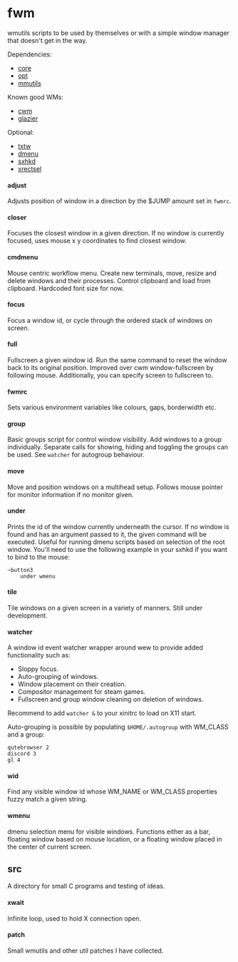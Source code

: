 # fwm

wmutils scripts to be used by themselves or with a simple window manager that
doesn't get in the way.

Dependencies:
- [core](https://github.com/wmutils/core)
- [opt](https://github.com/wmutils/opt)
- [mmutils](https://github.com/pockata/mmutils)

Known good WMs:
- [cwm](https://tools.suckless.org/dmenu)
- [glazier](https://git.z3bra.org/glazier/log.html)

Optional:
- [txtw](https://github.com/baskerville/txtw)
- [dmenu](https://tools.suckless.org/dmenu)
- [sxhkd](https://github.com/baskerville/sxhkd)
- [xrectsel](https://github.com/lolilolicon/xrectsel)

#### adjust

Adjusts position of window in a direction by the $JUMP amount set in `fwmrc`.

#### closer

Focuses the closest window in a given direction. If no window is currently
focused, uses mouse x y coordinates to find closest window.

#### cmdmenu

Mouse centric workflow menu. Create new terminals, move, resize and delete
windows and their processes. Control clipboard and load from clipboard.
Hardcoded font size for now.

#### focus

Focus a window id, or cycle through the ordered stack of windows on screen.

#### full

Fullscreen a given window id. Run the same command to reset the window back to
its original position. Improved over cwm window-fullscreen by following mouse.
Additionally, you can specify screen to fullscreen to.

#### fwmrc

Sets various environment variables like colours, gaps, borderwidth etc.

#### group

Basic groups script for control window visibility. Add windows to a group
individually. Separate calls for showing, hiding and toggling the groups can be
used. See `watcher` for autogroup behaviour.

#### move

Move and position windows on a multihead setup. Follows mouse pointer for
monitor information if no monitor given.

#### under

Prints the id of the window currently underneath the cursor. If no window is
found and has an argument passed to it, the given command will be executed.
Useful for running dmenu scripts based on selection of the root window. You'll
need to use the following example in your sxhkd if you want to bind to the
mouse:

```
~button3
    under wmenu
```

#### tile

Tile windows on a given screen in a variety of manners. Still under
development.

#### watcher

A window id event watcher wrapper around wew to provide added functionality
such as:

- Sloppy focus.
- Auto-grouping of windows.
- Window placement on their creation.
- Compositor management for steam games.
- Fullscreen and group window cleaning on deletion of windows.

Recommend to add `watcher &` to your xinitrc to load on X11 start.

Auto-grouping is possible by populating `$HOME/.autogroup` with WM_CLASS and a
group:

```
qutebrowser 2
discord 3
gl 4
```

#### wid

Find any visible window id whose WM_NAME or WM_CLASS properties fuzzy match a
given string.

#### wmenu

dmenu selection menu for visible windows. Functions either as a bar, floating
window based on mouse location, or a floating window placed in the center of
current screen.

## src

A directory for small C programs and testing of ideas.

#### xwait

Infinite loop, used to hold X connection open.

#### patch

Small wmutils and other util patches I have collected.
